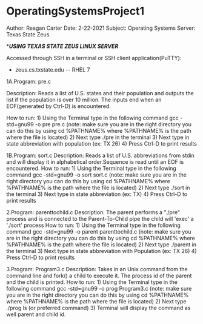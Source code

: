 # OperatingSystemsProject1
Author: Reagan Carter
Date: 2-22-2021
Subject: Operating Systems
Server: Texas State Zeus



******USING TEXAS STATE ZEUS LINUX SERVER*****

Accessed through SSH in a terminal or SSH client application(PuTTY):
- zeus.cs.txstate.edu -- RHEL 7



1A.Program: pre.c

Description: Reads a list of U.S. states and their population and outputs the list if the population is over 10 million. The inputs end when an EOF(generated by Ctrl-D) is encountered.

 How to run: 1) Using the Terminal type in the following command gcc -std=gnu99 -o pre pre.c    (note: make sure you are in the right directory you can do this by using cd      %PATHNAME% where %PATHNAME% is the path where the file is located)
               2) Next type ./pre in the terminal
               3) Next type in state abbreviation with population (ex: TX 26)
               4) Press Ctrl-D to print results



1B.Program: sort.c
   Description: Reads a list of U.S. abbreviations from stdin and will display it in alphabetical order.Sequence is read until an EOF is encountered.
   How to run: 1) Using the Terminal type in the following command gcc -std=gnu99 -o sort sort.c    (note: make sure you are in the right directory you can do this by using cd %PATHNAME% where %PATHNAME% is the path where the file is located)
               2) Next type ./sort in the terminal
               3) Next type in state abbreviation (ex: TX)
               4) Press Ctrl-D to print results




2.Program: parenttochild.c
  Description: The parent performs a "./pre" process and is connected to the Parent-To-Child pipe the child will 'exec' a './sort' process
  How to run: 1) Using the Terminal type in the following command gcc -std=gnu99 -o parent parenttochild.c    (note: make sure you are in the right directory you can do this by using cd %PATHNAME% where %PATHNAME% is the path where the file is located)
              2) Next type ./parent in the terminal
              3) Next type in state abbreviation with Population (ex: TX 26)
              4) Press Ctrl-D to print results



3.Program: Program3.c
  Description: Takes in an Unix command from the command line and fork() a child to execute it. The process id of the parent and the child is printed.
  How to run: 1) Using the Terminal type in the following command gcc -std=gnu99 -o prog Program3.c    (note: make sure you are in the right directory you can do this by using cd %PATHNAME% where %PATHNAME% is the path where the file is located)
              2) Next type ./prog ls (or preferred command)
              3) Terminal will display the command as well parent and child id.

    
